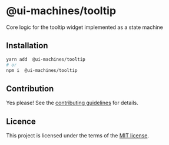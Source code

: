 # @ui-machines/tooltip

Core logic for the tooltip widget implemented as a state machine

## Installation

```sh
yarn add  @ui-machines/tooltip
# or
npm i  @ui-machines/tooltip
```

## Contribution

Yes please! See the [contributing guidelines](https://github.com/chakra-ui/ui-machines/blob/main/CONTRIBUTING.md) for
details.

## Licence

This project is licensed under the terms of the
[MIT license](https://github.com/chakra-ui/ui-machines/blob/main/LICENSE).
